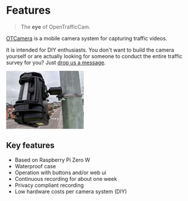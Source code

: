 # Features

> The **eye** of OpenTrafficCam.

[OTCamera](https://github.com/OpenTrafficCam/OTCamera) is a mobile camera system for
capturing traffic videos.

It is intended for DIY enthusiasts.
You don't want to build the camera yourself or are actually looking for someone to
conduct the entire traffic survey for you?
Just [drop us a message](mailto:team@opentrafficcam.org).

![OTCamera](OTCamera.png)

## Key features

* Based on Raspberry Pi Zero W
* Waterproof case
* Operation with buttons and/or web ui
* Continuous recording for about one week
* Privacy compliant recording
* Low hardware costs per camera system (DIY)
